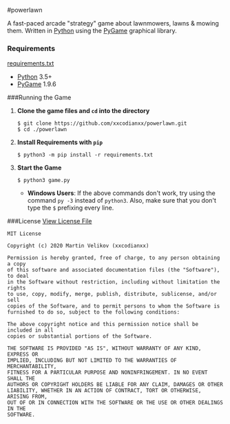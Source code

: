 #powerlawn

A fast-paced arcade "strategy" game about lawnmowers, lawns & mowing them.
Written in [Python](https://www.python.org/) using the [PyGame](https://www.pygame.org) 
graphical library.

### Requirements
[requirements.txt](requirements.txt)
* [Python](https://www.python.org/) 3.5+
* [PyGame](https://www.pygame.org) 1.9.6

###Running the Game
1. **Clone the game files and `cd` into the directory**
    ```shell script
    $ git clone https://github.com/xxcodianxx/powerlawn.git
    $ cd ./powerlawn
    ```
2. **Install Requirements with `pip`**
    ```shell script
   $ python3 -m pip install -r requirements.txt 
   ```
3. **Start the Game**
    ```shell script
   $ python3 game.py
   ```
   
   * **Windows Users**: If the above commands don't work, try using the 
   command `py -3` instead of `python3`. Also, make sure that you don't
   type the `$` prefixing every line.
 
###License
[View License File](LICENSE)
```
MIT License

Copyright (c) 2020 Martin Velikov (xxcodianxx)

Permission is hereby granted, free of charge, to any person obtaining a copy
of this software and associated documentation files (the "Software"), to deal
in the Software without restriction, including without limitation the rights
to use, copy, modify, merge, publish, distribute, sublicense, and/or sell
copies of the Software, and to permit persons to whom the Software is
furnished to do so, subject to the following conditions:

The above copyright notice and this permission notice shall be included in all
copies or substantial portions of the Software.

THE SOFTWARE IS PROVIDED "AS IS", WITHOUT WARRANTY OF ANY KIND, EXPRESS OR
IMPLIED, INCLUDING BUT NOT LIMITED TO THE WARRANTIES OF MERCHANTABILITY,
FITNESS FOR A PARTICULAR PURPOSE AND NONINFRINGEMENT. IN NO EVENT SHALL THE
AUTHORS OR COPYRIGHT HOLDERS BE LIABLE FOR ANY CLAIM, DAMAGES OR OTHER
LIABILITY, WHETHER IN AN ACTION OF CONTRACT, TORT OR OTHERWISE, ARISING FROM,
OUT OF OR IN CONNECTION WITH THE SOFTWARE OR THE USE OR OTHER DEALINGS IN THE
SOFTWARE.
```